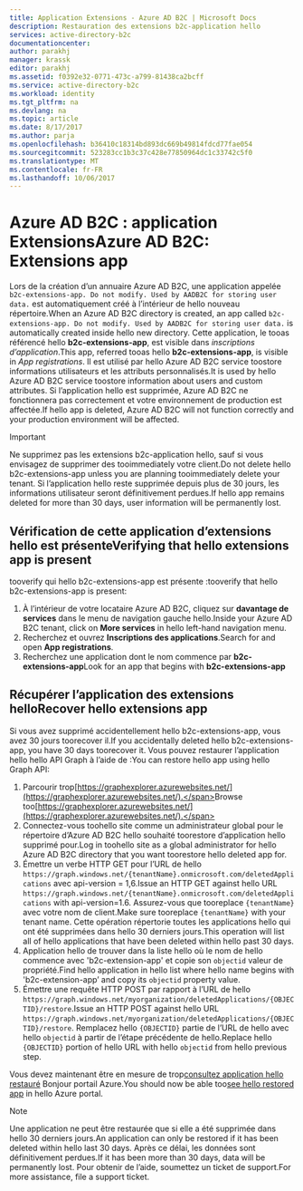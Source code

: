 ```yaml
---
title: Application Extensions - Azure AD B2C | Microsoft Docs
description: Restauration des extensions b2c-application hello
services: active-directory-b2c
documentationcenter: 
author: parakhj
manager: krassk
editor: parakhj
ms.assetid: f0392e32-0771-473c-a799-81438ca2bcff
ms.service: active-directory-b2c
ms.workload: identity
ms.tgt_pltfrm: na
ms.devlang: na
ms.topic: article
ms.date: 8/17/2017
ms.author: parja
ms.openlocfilehash: b36410c18314bd893dc669b49814fdcd77fae054
ms.sourcegitcommit: 523283cc1b3c37c428e77850964dc1c33742c5f0
ms.translationtype: MT
ms.contentlocale: fr-FR
ms.lasthandoff: 10/06/2017
---
```

# <a name="azure-ad-b2c-extensions-app"></a><span data-ttu-id="2d599-103">Azure AD B2C : application Extensions</span><span class="sxs-lookup"><span data-stu-id="2d599-103">Azure AD B2C: Extensions app</span></span>

<span data-ttu-id="2d599-104">Lors de la création d’un annuaire Azure AD B2C, une application appelée `b2c-extensions-app. Do not modify. Used by AADB2C for storing user data.` est automatiquement créé à l’intérieur de hello nouveau répertoire.</span><span class="sxs-lookup"><span data-stu-id="2d599-104">When an Azure AD B2C directory is created, an app called `b2c-extensions-app. Do not modify. Used by AADB2C for storing user data.` is automatically created inside hello new directory.</span></span> <span data-ttu-id="2d599-105">Cette application, le tooas référencé hello **b2c-extensions-app**, est visible dans *inscriptions d’application*.</span><span class="sxs-lookup"><span data-stu-id="2d599-105">This app, referred tooas hello **b2c-extensions-app**, is visible in *App registrations*.</span></span> <span data-ttu-id="2d599-106">Il est utilisé par hello Azure AD B2C service toostore informations utilisateurs et les attributs personnalisés.</span><span class="sxs-lookup"><span data-stu-id="2d599-106">It is used by hello Azure AD B2C service toostore information about users and custom attributes.</span></span> <span data-ttu-id="2d599-107">Si l’application hello est supprimée, Azure AD B2C ne fonctionnera pas correctement et votre environnement de production est affectée.</span><span class="sxs-lookup"><span data-stu-id="2d599-107">If hello app is deleted, Azure AD B2C will not function correctly and your production environment will be affected.</span></span>

> [!IMPORTANT]
> <span data-ttu-id="2d599-108">Ne supprimez pas les extensions b2c-application hello, sauf si vous envisagez de supprimer des tooimmediately votre client.</span><span class="sxs-lookup"><span data-stu-id="2d599-108">Do not delete hello b2c-extensions-app unless you are planning tooimmediately delete your tenant.</span></span> <span data-ttu-id="2d599-109">Si l’application hello reste supprimée depuis plus de 30 jours, les informations utilisateur seront définitivement perdues.</span><span class="sxs-lookup"><span data-stu-id="2d599-109">If hello app remains deleted for more than 30 days, user information will be permanently lost.</span></span>

## <a name="verifying-that-hello-extensions-app-is-present"></a><span data-ttu-id="2d599-110">Vérification de cette application d’extensions hello est présente</span><span class="sxs-lookup"><span data-stu-id="2d599-110">Verifying that hello extensions app is present</span></span>

<span data-ttu-id="2d599-111">tooverify qui hello b2c-extensions-app est présente :</span><span class="sxs-lookup"><span data-stu-id="2d599-111">tooverify that hello b2c-extensions-app is present:</span></span>

1. <span data-ttu-id="2d599-112">À l’intérieur de votre locataire Azure AD B2C, cliquez sur **davantage de services** dans le menu de navigation gauche hello.</span><span class="sxs-lookup"><span data-stu-id="2d599-112">Inside your Azure AD B2C tenant, click on **More services** in hello left-hand navigation menu.</span></span>
1. <span data-ttu-id="2d599-113">Recherchez et ouvrez **Inscriptions des applications**.</span><span class="sxs-lookup"><span data-stu-id="2d599-113">Search for and open **App registrations**.</span></span>
1. <span data-ttu-id="2d599-114">Recherchez une application dont le nom commence par **b2c-extensions-app**</span><span class="sxs-lookup"><span data-stu-id="2d599-114">Look for an app that begins with **b2c-extensions-app**</span></span>

## <a name="recover-hello-extensions-app"></a><span data-ttu-id="2d599-115">Récupérer l’application des extensions hello</span><span class="sxs-lookup"><span data-stu-id="2d599-115">Recover hello extensions app</span></span>

<span data-ttu-id="2d599-116">Si vous avez supprimé accidentellement hello b2c-extensions-app, vous avez 30 jours toorecover il.</span><span class="sxs-lookup"><span data-stu-id="2d599-116">If you accidentally deleted hello b2c-extensions-app, you have 30 days toorecover it.</span></span> <span data-ttu-id="2d599-117">Vous pouvez restaurer l’application hello hello API Graph à l’aide de :</span><span class="sxs-lookup"><span data-stu-id="2d599-117">You can restore hello app using hello Graph API:</span></span>

1. <span data-ttu-id="2d599-118">Parcourir trop[https://graphexplorer.azurewebsites.net/](https://graphexplorer.azurewebsites.net/).</span><span class="sxs-lookup"><span data-stu-id="2d599-118">Browse too[https://graphexplorer.azurewebsites.net/](https://graphexplorer.azurewebsites.net/).</span></span>
1. <span data-ttu-id="2d599-119">Connectez-vous toohello site comme un administrateur global pour le répertoire d’Azure AD B2C hello souhaité toorestore d’application hello supprimé pour.</span><span class="sxs-lookup"><span data-stu-id="2d599-119">Log in toohello site as a global administrator for hello Azure AD B2C directory that you want toorestore hello deleted app for.</span></span>
1. <span data-ttu-id="2d599-120">Émettre un verbe HTTP GET pour l’URL de hello `https://graph.windows.net/{tenantName}.onmicrosoft.com/deletedApplications` avec api-version = 1,6.</span><span class="sxs-lookup"><span data-stu-id="2d599-120">Issue an HTTP GET against hello URL `https://graph.windows.net/{tenantName}.onmicrosoft.com/deletedApplications` with api-version=1.6.</span></span> <span data-ttu-id="2d599-121">Assurez-vous que tooreplace `{tenantName}` avec votre nom de client.</span><span class="sxs-lookup"><span data-stu-id="2d599-121">Make sure tooreplace `{tenantName}` with your tenant name.</span></span> <span data-ttu-id="2d599-122">Cette opération répertorie toutes les applications hello qui ont été supprimées dans hello 30 derniers jours.</span><span class="sxs-lookup"><span data-stu-id="2d599-122">This operation will list all of hello applications that have been deleted within hello past 30 days.</span></span>
1. <span data-ttu-id="2d599-123">Application hello de trouver dans la liste hello où le nom de hello commence avec 'b2c-extension-app' et copie son `objectid` valeur de propriété.</span><span class="sxs-lookup"><span data-stu-id="2d599-123">Find hello application in hello list where hello name begins with 'b2c-extension-app’ and copy its `objectid` property value.</span></span>
1. <span data-ttu-id="2d599-124">Émettre une requête HTTP POST par rapport à l’URL de hello `https://graph.windows.net/myorganization/deletedApplications/{OBJECTID}/restore`.</span><span class="sxs-lookup"><span data-stu-id="2d599-124">Issue an HTTP POST against hello URL `https://graph.windows.net/myorganization/deletedApplications/{OBJECTID}/restore`.</span></span> <span data-ttu-id="2d599-125">Remplacez hello `{OBJECTID}` partie de l’URL de hello avec hello `objectid` à partir de l’étape précédente de hello.</span><span class="sxs-lookup"><span data-stu-id="2d599-125">Replace hello `{OBJECTID}` portion of hello URL with hello `objectid` from hello previous step.</span></span> 

<span data-ttu-id="2d599-126">Vous devez maintenant être en mesure de trop[consultez application hello restauré](#verifying-that-the-extensions-app-is-present) Bonjour portail Azure.</span><span class="sxs-lookup"><span data-stu-id="2d599-126">You should now be able too[see hello restored app](#verifying-that-the-extensions-app-is-present) in hello Azure portal.</span></span>

> [!NOTE]
> <span data-ttu-id="2d599-127">Une application ne peut être restaurée que si elle a été supprimée dans hello 30 derniers jours.</span><span class="sxs-lookup"><span data-stu-id="2d599-127">An application can only be restored if it has been deleted within hello last 30 days.</span></span> <span data-ttu-id="2d599-128">Après ce délai, les données sont définitivement perdues.</span><span class="sxs-lookup"><span data-stu-id="2d599-128">If it has been more than 30 days, data will be permanently lost.</span></span> <span data-ttu-id="2d599-129">Pour obtenir de l’aide, soumettez un ticket de support.</span><span class="sxs-lookup"><span data-stu-id="2d599-129">For more assistance, file a support ticket.</span></span>
